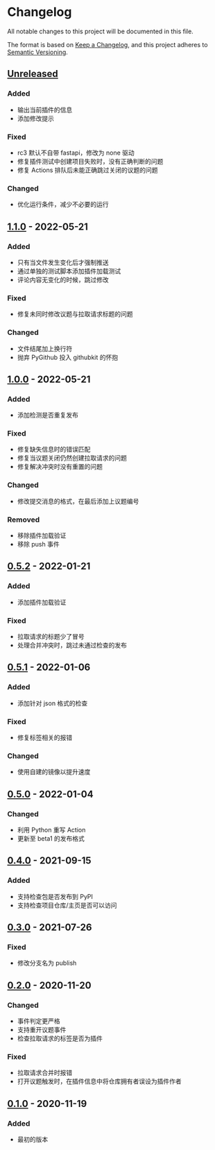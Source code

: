 # Changelog

All notable changes to this project will be documented in this file.

The format is based on [Keep a Changelog](https://keepachangelog.com/zh-CN/1.0.0/),
and this project adheres to [Semantic Versioning](https://semver.org/lang/zh-CN/spec/v2.0.0.html).

## [Unreleased]

### Added

- 输出当前插件的信息
- 添加修改提示

### Fixed

- rc3 默认不自带 fastapi，修改为 none 驱动
- 修复插件测试中创建项目失败时，没有正确判断的问题
- 修复 Actions 排队后未能正确跳过关闭的议题的问题

### Changed

- 优化运行条件，减少不必要的运行

## [1.1.0] - 2022-05-21

### Added

- 只有当文件发生变化后才强制推送
- 通过单独的测试脚本添加插件加载测试
- 评论内容无变化的时候，跳过修改

### Fixed

- 修复未同时修改议题与拉取请求标题的问题

### Changed

- 文件结尾加上换行符
- 抛弃 PyGithub 投入 githubkit 的怀抱

## [1.0.0] - 2022-05-21

### Added

- 添加检测是否重复发布

### Fixed

- 修复缺失信息时的错误匹配
- 修复当议题关闭仍然创建拉取请求的问题
- 修复解决冲突时没有重置的问题

### Changed

- 修改提交消息的格式，在最后添加上议题编号

### Removed

- 移除插件加载验证
- 移除 push 事件

## [0.5.2] - 2022-01-21

### Added

- 添加插件加载验证

### Fixed

- 拉取请求的标题少了冒号
- 处理合并冲突时，跳过未通过检查的发布

## [0.5.1] - 2022-01-06

### Added

- 添加针对 json 格式的检查

### Fixed

- 修复标签相关的报错

### Changed

- 使用自建的镜像以提升速度

## [0.5.0] - 2022-01-04

### Changed

- 利用 Python 重写 Action
- 更新至 beta1 的发布格式

## [0.4.0] - 2021-09-15

### Added

- 支持检查包是否发布到 PyPI
- 支持检查项目仓库/主页是否可以访问

## [0.3.0] - 2021-07-26

### Fixed

- 修改分支名为 publish

## [0.2.0] - 2020-11-20

### Changed

- 事件判定更严格
- 支持重开议题事件
- 检查拉取请求的标签是否为插件

### Fixed

- 拉取请求合并时报错
- 打开议题触发时，在插件信息中将仓库拥有者误设为插件作者

## [0.1.0] - 2020-11-19

### Added

- 最初的版本

[unreleased]: https://github.com/nonebot/nonebot2-publish-bot/compare/v1.1.0...HEAD
[1.1.0]: https://github.com/nonebot/nonebot2-publish-bot/compare/v1.0.0...v1.1.0
[1.0.0]: https://github.com/nonebot/nonebot2-publish-bot/compare/v0.5.2...v1.0.0
[0.5.2]: https://github.com/nonebot/nonebot2-publish-bot/compare/v0.5.1...v0.5.2
[0.5.1]: https://github.com/nonebot/nonebot2-publish-bot/compare/v0.5.0...v0.5.1
[0.5.0]: https://github.com/nonebot/nonebot2-publish-bot/compare/v0.4.0...v0.5.0
[0.4.0]: https://github.com/nonebot/nonebot2-publish-bot/compare/v0.3.0...v0.4.0
[0.3.0]: https://github.com/nonebot/nonebot2-publish-bot/compare/v0.2.0...v0.3.0
[0.2.0]: https://github.com/nonebot/nonebot2-publish-bot/compare/v0.1.0...v0.2.0
[0.1.0]: https://github.com/nonebot/nonebot2-publish-bot/releases/tag/v0.1.0
